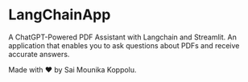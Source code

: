 # LangChainApp

A ChatGPT-Powered PDF Assistant with Langchain and Streamlit.
An application that enables you to ask questions about PDFs and receive accurate answers.

Made with ❤️ by Sai Mounika Koppolu.

